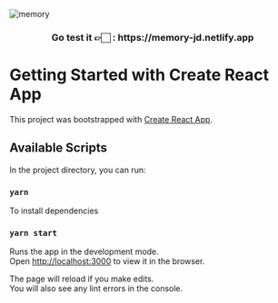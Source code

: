 
![memory](https://user-images.githubusercontent.com/107067269/193463948-2933836e-04c5-418b-afe1-4ba7f57096da.gif)

<h3 align="center">Go test it 👉🏻 : https://memory-jd.netlify.app </h3>

# Getting Started with Create React App

This project was bootstrapped with [Create React App](https://github.com/facebook/create-react-app).

## Available Scripts

In the project directory, you can run:

### `yarn`

To install dependencies

### `yarn start`

Runs the app in the development mode.\
Open [http://localhost:3000](http://localhost:3000) to view it in the browser.

The page will reload if you make edits.\
You will also see any lint errors in the console.


